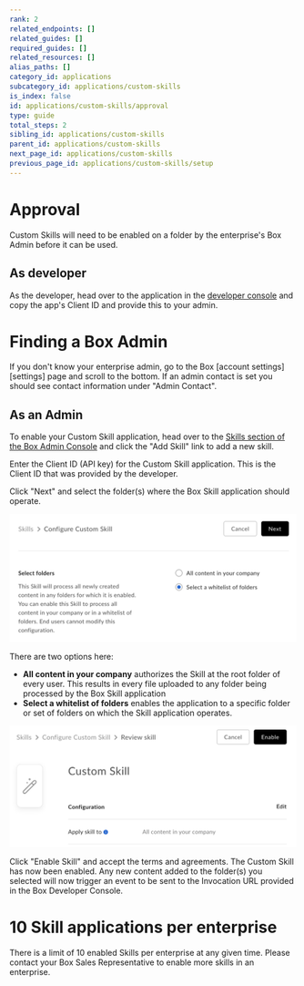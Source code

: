 ```yaml
---
rank: 2
related_endpoints: []
related_guides: []
required_guides: []
related_resources: []
alias_paths: []
category_id: applications
subcategory_id: applications/custom-skills
is_index: false
id: applications/custom-skills/approval
type: guide
total_steps: 2
sibling_id: applications/custom-skills
parent_id: applications/custom-skills
next_page_id: applications/custom-skills
previous_page_id: applications/custom-skills/setup
---
```


<!-- alex disable whitelist -->

# Approval

Custom Skills will need to be enabled on a folder by the enterprise's Box Admin
before it can be used.

## As developer

As the developer, head over to the application in the [developer
console][devconsole] and copy the app's Client ID and provide this to your admin.

<Message>

# Finding a Box Admin

If you don't know your enterprise admin, go to the Box [account
settings][settings] page  and scroll to the bottom. If an admin contact is set
you should see contact  information under "Admin Contact".

</Message>

## As an Admin

To enable your Custom Skill application, head over to the [Skills section of the
Box Admin Console][adminconsole] and click the "Add Skill" link to add a new
skill.

Enter the Client ID (API key) for the Custom Skill application. This is the
Client ID that was provided by the developer.

Click "Next" and select the folder(s) where the Box Skill application should
operate.

<ImageFrame border>

![Select a skill to add](./images/skills-select.png)

</ImageFrame>

There are two options here:

* **All content in your company** authorizes the Skill at the root folder of
  every user. This results in every file uploaded to any folder being processed
  by the Box Skill application
* **Select a whitelist of folders** enables the application to a specific folder
  or set of folders on which the Skill application operates.

<ImageFrame border>

![Select a skill to add](./images/skills-confirm.png)

</ImageFrame>

Click "Enable Skill" and accept the terms and agreements. The Custom Skill has
now been enabled. Any new content added to the folder(s) you selected will now
trigger an event to be sent to the Invocation URL provided in the Box Developer
Console.

<Message>

# 10 Skill applications per enterprise

There is a limit of 10 enabled Skills per enterprise at any given time. Please
contact your Box Sales Representative to enable more skills in an enterprise.

</Message>

[adminconsole]: https://app.box.com/master/skills
[devconsole]: https://app.box.com/developers/console

